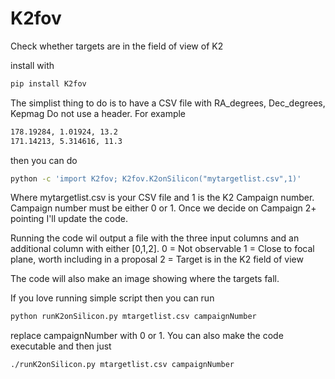K2fov
======
Check whether targets are in the field of view of K2

install with
```bash
pip install K2fov
```

The simplist thing to do is to have a CSV file with
RA_degrees, Dec_degrees, Kepmag
Do not use a header. For example

```bash
178.19284, 1.01924, 13.2
171.14213, 5.314616, 11.3
```

then you can do
```bash
python -c 'import K2fov; K2fov.K2onSilicon("mytargetlist.csv",1)'
```
Where mytargetlist.csv is your CSV file and 1 is the K2 Campaign number.
Campaign number must be either 0 or 1. Once we decide on Campaign 2+ pointing I'll update the code.

Running the code wil output a file with the three input columns and an additional column with either [0,1,2].
0 = Not observable
1 = Close to focal plane, worth including in a proposal
2 = Target is in the K2 field of view

The code will also make an image showing where the targets fall.

If you love running simple script then you can run
```bash
python runK2onSilicon.py mtargetlist.csv campaignNumber
```
replace campaignNumber with 0 or 1. You can also make the code executable and then just
```bash
./runK2onSilicon.py mtargetlist.csv campaignNumber
```

